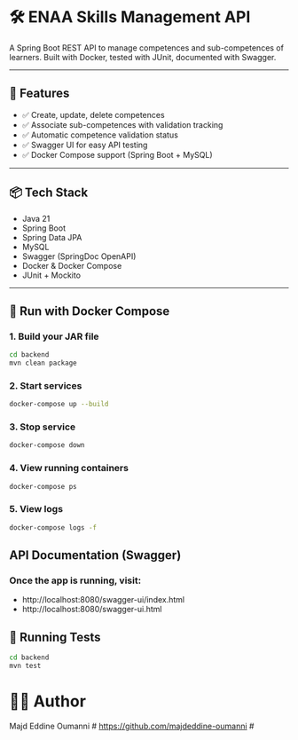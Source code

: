 # 🛠️ ENAA Skills Management API

A Spring Boot REST API to manage competences and sub-competences of learners. Built with Docker, tested with JUnit, documented with Swagger.

---

## 🚀 Features

- ✅ Create, update, delete competences
- ✅ Associate sub-competences with validation tracking
- ✅ Automatic competence validation status
- ✅ Swagger UI for easy API testing
- ✅ Docker Compose support (Spring Boot + MySQL)

---

## 📦 Tech Stack

- Java 21
- Spring Boot
- Spring Data JPA
- MySQL 
- Swagger (SpringDoc OpenAPI)
- Docker & Docker Compose
- JUnit + Mockito

---

## 🐳 Run with Docker Compose

### 1. Build your JAR file

```bash
cd backend
mvn clean package
```
### 2. Start services

````bash
docker-compose up --build
````

### 3. Stop service
````bash
docker-compose down
````

### 4. View running containers
````bash
docker-compose ps
````
### 5. View logs
````bash
docker-compose logs -f
````

## API Documentation (Swagger)
### Once the app is running, visit:
- http://localhost:8080/swagger-ui/index.html
- http://localhost:8080/swagger-ui.html

## 🧪 Running Tests
````bash
cd backend
mvn test
````

# 🧑‍💻 Author
Majd Eddine Oumanni # https://github.com/majdeddine-oumanni #

